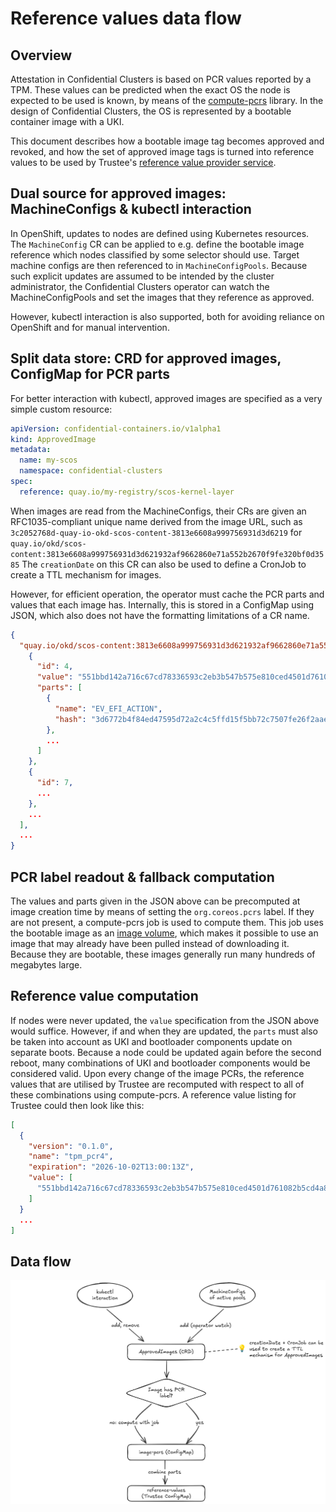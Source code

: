 # Reference values data flow

## Overview

Attestation in Confidential Clusters is based on PCR values reported by a TPM.
These values can be predicted when the exact OS the node is expected to be used is known, by means of the [compute-pcrs](https://github.com/confidential-clusters/compute-pcrs) library.
In the design of Confidential Clusters, the OS is represented by a bootable container image with a UKI.

This document describes how a bootable image tag becomes approved and revoked, and how the set of approved image tags is turned into reference values to be used by Trustee's [reference value provider service](https://github.com/confidential-containers/trustee/tree/main/rvps).

## Dual source for approved images: MachineConfigs & kubectl interaction

In OpenShift, updates to nodes are defined using Kubernetes resources.
The `MachineConfig` CR can be applied to e.g. define the bootable image reference which nodes classified by some selector should use.
Target machine configs are then referenced to in `MachineConfigPools`.
Because such explicit updates are assumed to be intended by the cluster administrator, the Confidential Clusters operator can watch the MachineConfigPools and set the images that they reference as approved.

However, kubectl interaction is also supported, both for avoiding reliance on OpenShift and for manual intervention.

## Split data store: CRD for approved images, ConfigMap for PCR parts

For better interaction with kubectl, approved images are specified as a very simple custom resource:

```yaml
apiVersion: confidential-containers.io/v1alpha1
kind: ApprovedImage
metadata:
  name: my-scos
  namespace: confidential-clusters
spec:
  reference: quay.io/my-registry/scos-kernel-layer
```

When images are read from the MachineConfigs, their CRs are given an RFC1035-compliant unique name derived from the image URL, such as `3c2052768d-quay-io-okd-scos-content-3813e6608a999756931d3d6219` for `quay.io/okd/scos-content:3813e6608a999756931d3d621932af9662860e71a552b2670f9fe320bf0d3585`
The `creationDate` on this CR can also be used to define a CronJob to create a TTL mechanism for images.

However, for efficient operation, the operator must cache the PCR parts and values that each image has.
Internally, this is stored in a ConfigMap using JSON, which also does not have the formatting limitations of a CR name.

```json
{
  "quay.io/okd/scos-content:3813e6608a999756931d3d621932af9662860e71a552b2670f9fe320bf0d3585": [
    {
      "id": 4,
      "value": "551bbd142a716c67cd78336593c2eb3b547b575e810ced4501d761082b5cd4a8",
      "parts": [
        {
          "name": "EV_EFI_ACTION",
          "hash": "3d6772b4f84ed47595d72a2c4c5ffd15f5bb72c7507fe26f2aaee2c69d5633ba"
        },
        ...
      ]
    },
    {
      "id": 7,
      ...
    },
    ...
  ],
  ...
}
```

## PCR label readout & fallback computation

The values and parts given in the JSON above can be precomputed at image creation time by means of setting the `org.coreos.pcrs` label.
If they are not present, a compute-pcrs job is used to compute them.
This job uses the bootable image as an [image volume](https://kubernetes.io/docs/tasks/configure-pod-container/image-volumes/), which makes it possible to use an image that may already have been pulled instead of downloading it.
Because they are bootable, these images generally run many hundreds of megabytes large.

## Reference value computation

If nodes were never updated, the `value` specification from the JSON above would suffice.
However, if and when they are updated, the `parts` must also be taken into account as UKI and bootloader components update on separate boots.
Because a node could be updated again before the second reboot, many combinations of UKI and bootloader components would be considered valid.
Upon every change of the image PCRs, the reference values that are utilised by Trustee are recomputed with respect to all of these combinations using compute-pcrs.
A reference value listing for Trustee could then look like this:

```json
[
  {
    "version": "0.1.0",
    "name": "tpm_pcr4",
    "expiration": "2026-10-02T13:00:13Z",
    "value": [
      "551bbd142a716c67cd78336593c2eb3b547b575e810ced4501d761082b5cd4a8"
    ]
  }
  ...
]
```

## Data flow

![](../pics/rv-flow.png)
